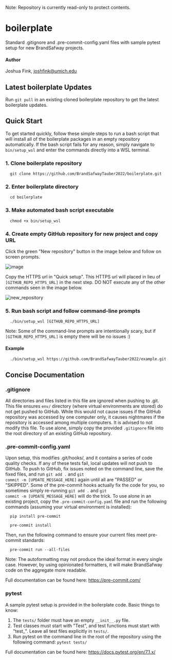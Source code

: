Note: Repository is currently read-only to protect contents.

# boilerplate
Standard .gitignore and .pre-commit-config.yaml files with sample pytest setup for new BrandSafway projects.

#### Author
Joshua Fink, joshfink@umich.edu

## Latest boilerplate Updates
Run  <code>git pull</code>  in an existing cloned boilerplate repository to get the latest boilerplate updates.

## Quick Start
To get started quickly, follow these simple steps to run a bash script that will install all of the boilerplate packages in an empty repository automatically. If the bash script fails for any reason, simply navigate to <code>bin/setup_wsl</code> and enter the commands directly into a WSL terminal.

### 1. Clone boilerplate repository
<p><code>  git clone https://github.com/BrandSafwayTauber2022/boilerplate.git  </code></p>

### 2. Enter boilerplate directory
<p><code>  cd boilerplate  </code></p>

### 3. Make automated bash script executable
<p><code>  chmod +x bin/setup_wsl  </code></p>

### 4. Create empty GitHub repository for new project and copy URL
Click the green "New repository" button in the image below and follow on screen prompts.

![image](https://user-images.githubusercontent.com/49216284/179423914-4f6c2941-24ba-40b4-a9a4-79175ffe6770.png)

Copy the HTTPS url in "Quick setup". This HTTPS url will placed in lieu of  <code>[GITHUB_REPO_HTTPS_URL]</code>  in the next step. DO NOT execute any of the other commands seen in the image below.

![new_repository](https://user-images.githubusercontent.com/49216284/179423775-92d3c696-1c9f-42d5-9497-014ab85953b5.png)

### 5. Run bash script and follow command-line prompts
<p><code>  ./bin/setup_wsl [GITHUB_REPO_HTTPS_URL] </code></p>

Note: Some of the command-line prompts are intentionally scary, but if  <code>[GITHUB_REPO_HTTPS_URL]</code>  is empty there will be no issues :)

#### Example
<p><code>  ./bin/setup_wsl https://github.com/BrandSafwayTauber2022/example.git </code></p>

## Concise Documentation

### .gitignore
All directories and files listed in this file are ignored when pushing to .git. This file ensures <code>env/</code> directory (where virtual environments are stored) do not get pushed to GitHub. While this would not cause issues if the GitHub repository was accessed by one computer only, it causes nightmares if the repository is accessed among multiple computers. It is advised to not modify this file. To use alone, simply copy the provided <code>.gitignore</code> file into the root directory of an existing GitHub repository.

### .pre-commit-config.yaml
Upon setup, this modifies .git/hooks/, and it contains a series of code quality checks. If any of these tests fail, local updates will not push to GitHub. To push to GitHub, fix issues noted on the command line, save the fixed files, and run  <code>git add .</code>  and  <code>git commit -m [UPDATE_MESSAGE_HERE]</code>  again until all are "PASSED" or "SKIPPED". Some of the pre-commit hooks actually fix the code for you, so sometimes simply re-running <code>git add .</code>  and  <code>git commit -m [UPDATE_MESSAGE_HERE]</code>  will do the trick. To use alone in an existing project, copy the <code>.pre-commit-config.yaml</code> file and run the following commands (assuming your virtual environment is installed):

<p><code>  pip install pre-commit  </code></p>
<p><code>  pre-commit install  </code></p>

Then, run the following command to ensure your current files meet pre-commit standards:
<p><code>  pre-commit run --all-files  </code></p>

Note: The autoformatting may not produce the ideal format in every single case. However, by using opinionated formatters, it will make BrandSafway code on the aggregate more readable.

Full documentation can be found here: https://pre-commit.com/

### pytest
A sample pytest setup is provided in the boilerplate code. Basic things to know:

1) The  <code>tests/</code>  folder must have an empty  <code>\_\_init\_\_.py</code> file.
2) Test classes must start with "Test", and test functions must start with "test_". Leave all test files explicitly in <code>tests/</code>.
3) Run pytest on the command line in the root of the repository using the following command: <code>pytest tests/</code>

Full documentation can be found here: https://docs.pytest.org/en/7.1.x/
